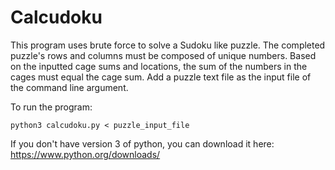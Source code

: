 # Calcudoku
This program uses brute force to solve a Sudoku like puzzle. The completed puzzle's rows and columns must be composed of unique numbers. Based on the inputted cage sums and locations, the sum of the numbers in the cages must equal the cage sum. Add a puzzle text file as the input file of the command line argument.

To run the program:
```
python3 calcudoku.py < puzzle_input_file
```

If you don't have version 3 of python, you can download it here: https://www.python.org/downloads/
